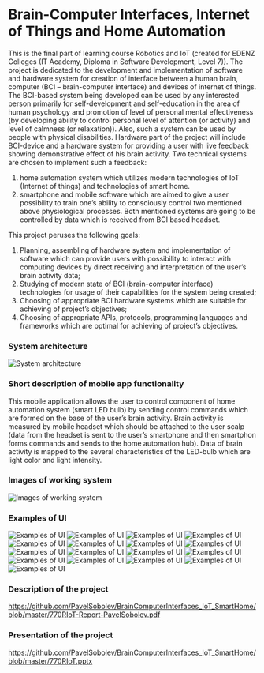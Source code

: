 # Brain-Computer Interfaces, Internet of Things and Home Automation

This is the final part of learning course Robotics and IoT (created for EDENZ Colleges (IT Academy, Diploma in Software Development, Level 7)).
The project is dedicated to the development and implementation of software and hardware system for creation of interface between a human brain, computer (BCI – brain-computer interface) and devices of internet of things. The BCI-based system being developed can be used by any interested person primarily for self-development and self-education in the area of human psychology and promotion of level of personal mental effectiveness (by developing ability to control personal level of attention (or activity) and level of calmness (or relaxation)). Also, such a system can be used by people with physical disabilities.  Hardware part of the project will include BCI-device and a hardware system for providing a user with live feedback showing demonstrative effect of his brain activity.  Two technical systems are chosen to implement such a feedback:
1.	home automation system which utilizes modern technologies of IoT (Internet of things) and technologies of smart home.
2.	smartphone and mobile software which are aimed to give a user possibility to train one’s ability to consciously control two mentioned above physiological processes.
Both mentioned systems are going to be controlled by data which is received from BCI based headset.

This project peruses the following goals:
1.	Planning, assembling of hardware system and implementation of software which can provide users with possibility to interact with computing devices by direct receiving and interpretation of the user’s brain activity data;
2.	Studying of modern state of BCI (brain-computer interface) technologies for usage of their capabilities for the system being created;
3.	Choosing of appropriate BCI hardware systems which are suitable for achieving of project’s objectives;
4.	Choosing of appropriate APIs, protocols, programming languages and frameworks which are optimal for achieving of project’s objectives.

### System architecture
![System architecture](https://github.com/PavelSobolev/BrainComputerInterfaces_IoT_SmartHome/blob/master/1.png)

### Short description of mobile app functionality

This mobile application allows the user to control component of home automation system (smart LED bulb) by sending control commands which are formed on the base of the user’s brain activity. Brain activity is measured by mobile headset which should be attached to the user scalp (data from the headset is sent to the user’s smartphone and then smartphon forms commands and sends to the home automation hub). Data of brain activity is mapped to the several characteristics of the LED-bulb which are light color and light intensity. 

### Images of working system
![Images of working system](https://github.com/PavelSobolev/BrainComputerInterfaces_IoT_SmartHome/blob/master/2.png)

### Examples of UI

![Examples of UI](https://github.com/PavelSobolev/BrainComputerInterfaces_IoT_SmartHome/blob/master/uiimg/01.jpeg) ![Examples of UI](https://github.com/PavelSobolev/BrainComputerInterfaces_IoT_SmartHome/blob/master/uiimg/02.jpeg) ![Examples of UI](https://github.com/PavelSobolev/BrainComputerInterfaces_IoT_SmartHome/blob/master/uiimg/03.jpeg) ![Examples of UI](https://github.com/PavelSobolev/BrainComputerInterfaces_IoT_SmartHome/blob/master/uiimg/04.jpeg) ![Examples of UI](https://github.com/PavelSobolev/BrainComputerInterfaces_IoT_SmartHome/blob/master/uiimg/05.jpeg) ![Examples of UI](https://github.com/PavelSobolev/BrainComputerInterfaces_IoT_SmartHome/blob/master/uiimg/06.jpeg) ![Examples of UI](https://github.com/PavelSobolev/BrainComputerInterfaces_IoT_SmartHome/blob/master/uiimg/07.jpeg) ![Examples of UI](https://github.com/PavelSobolev/BrainComputerInterfaces_IoT_SmartHome/blob/master/uiimg/08.jpeg) ![Examples of UI](https://github.com/PavelSobolev/BrainComputerInterfaces_IoT_SmartHome/blob/master/uiimg/09.jpeg) ![Examples of UI](https://github.com/PavelSobolev/BrainComputerInterfaces_IoT_SmartHome/blob/master/uiimg/10.jpeg) ![Examples of UI](https://github.com/PavelSobolev/BrainComputerInterfaces_IoT_SmartHome/blob/master/uiimg/11.jpeg) ![Examples of UI](https://github.com/PavelSobolev/BrainComputerInterfaces_IoT_SmartHome/blob/master/uiimg/12.jpeg) ![Examples of UI](https://github.com/PavelSobolev/BrainComputerInterfaces_IoT_SmartHome/blob/master/uiimg/13.jpeg) ![Examples of UI](https://github.com/PavelSobolev/BrainComputerInterfaces_IoT_SmartHome/blob/master/uiimg/14.jpeg) ![Examples of UI](https://github.com/PavelSobolev/BrainComputerInterfaces_IoT_SmartHome/blob/master/uiimg/15.jpeg) ![Examples of UI](https://github.com/PavelSobolev/BrainComputerInterfaces_IoT_SmartHome/blob/master/uiimg/16.jpeg) ![Examples of UI](https://github.com/PavelSobolev/BrainComputerInterfaces_IoT_SmartHome/blob/master/uiimg/17.jpeg)       

### Description of the project
https://github.com/PavelSobolev/BrainComputerInterfaces_IoT_SmartHome/blob/master/770RIoT-Report-PavelSobolev.pdf

### Presentation of the project
https://github.com/PavelSobolev/BrainComputerInterfaces_IoT_SmartHome/blob/master/770RIoT.pptx

